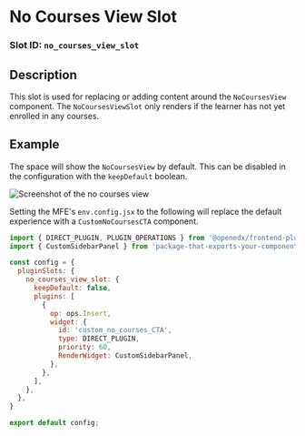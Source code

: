 # No Courses View Slot

### Slot ID: `no_courses_view_slot`

## Description

This slot is used for replacing or adding content around the `NoCoursesView` component. The `NoCoursesViewSlot` only renders if the learner has not yet enrolled in any courses.

## Example

The space will show the `NoCoursesView` by default. This can be disabled in the configuration with the `keepDefault` boolean.

![Screenshot of the no courses view](./images/no_courses_view_slot.png)

Setting the MFE's `env.config.jsx` to the following will replace the default experience with a `CustomNoCoursesCTA` component.

```js
import { DIRECT_PLUGIN, PLUGIN_OPERATIONS } from '@openedx/frontend-plugin-framework';
import { CustomSidebarPanel } from 'package-that-exports-your-component';

const config = {
  pluginSlots: {
    no_courses_view_slot: {
      keepDefault: false,
      plugins: [
        {
          op: ops.Insert,
          widget: {
            id: 'custom_no_courses_CTA',
            type: DIRECT_PLUGIN,
            priority: 60,
            RenderWidget: CustomSidebarPanel,
          },
        },
      ],
    },
  },
}

export default config;
```